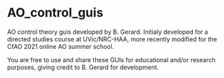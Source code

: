 # AO_control_guis

AO control theory guis developed by B. Gerard. Initialy developed for a directed studies course at UVic/NRC-HAA, more recently modified for the CfAO 2021 online AO summer school.

You are free to use and share these GUIs for educational and/or research purposes, giving credit to B. Gerard for development.
